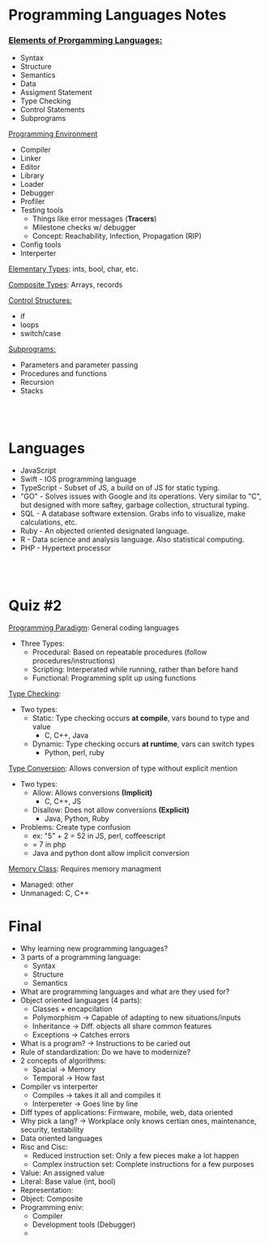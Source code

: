 # Programming Languages Notes

### <u>Elements of Prorgamming Languages:</u>
- Syntax
- Structure
- Semantics
- Data
- Assigment Statement
- Type Checking
- Control Statements
- Subprograms

<u>Programming Environment</u>
- Compiler
- Linker
- Editor
- Library
- Loader
- Debugger
- Profiler
- Testing tools
  - Things like error messages (<b>Tracers</b>)
  - Milestone checks w/ debugger
  - Concept: Reachability, Infection, Propagation (RIP)
- Config tools
- Interperter

<u>Elementary Types</u>: ints, bool, char, etc.

<u>Composite Types</u>: Arrays, records

<u>Control Structures:</u>
- if
- loops
- switch/case

<u>Subprograms:</u>
- Parameters and parameter passing
- Procedures and functions
- Recursion
- Stacks

<br><br>
# Languages

- JavaScript
- Swift - IOS programming language 
- TypeScript - Subset of JS, a build on of JS for static typing. 
- "GO" - Solves issues with Google and its operations. Very similar to "C", but designed with more saftey, garbage collection, structural typing.
- SQL - A database software extension. Grabs info to visualize, make calculations, etc.
- Ruby - An objected oriented designated language. 
- R - Data science and analysis language. Also statistical computing. 
- PHP - Hypertext processor


<br><br>
# Quiz #2

<u>Programming Paradigm</u>: General coding languages
  - Three Types:
    - Procedural: Based on repeatable procedures (follow procedures/instructions)
    - Scripting: Interperated while running, rather than before hand
    - Functional: Programming split up using functions

<u>Type Checking</u>: 
  - Two types:
    - Static: Type checking occurs <b>at compile</b>, vars bound to type and value
      - C, C++, Java
    - Dynamic: Type checking occurs <b> at runtime</b>, vars can switch types
      - Python, perl, ruby

<u>Type Conversion</u>: Allows conversion of type without explicit mention
  - Two types:
    - Allow: Allows conversions <b>(Implicit)</b>
      - C, C++, JS
    - Disallow: Does not allow conversions <b>(Explicit)</b>
      - Java, Python, Ruby
  - Problems: Create type confusion
    - ex: "5" + 2 = 52 in JS, perl, coffeescript
    - = 7 in php
    - Java and python dont allow implicit conversion

<u>Memory Class</u>: Requires memory managment
  - Managed: other
  - Unmanaged: C, C++

# Final
- Why learning new programming languages?
- 3 parts of a programming language:
  - Syntax
  - Structure
  - Semantics
- What are programming languages and what are they used for?
- Object oriented languages (4 parts):
  - Classes + encapcilation
  - Polymorphism -> Capable of adapting to new situations/inputs
  - Inheritance -> Diff. objects all share common features 
  - Exceptions -> Catches errors
- What is a program? -> Instructions to be caried out
- Rule of standardization: Do we have to modernize?
- 2 concepts of algorithms:
  - Spacial -> Memory
  - Temporal -> How fast
- Compiler vs interperter
  - Compiles -> takes it all and compiles it
  - Interpereter -> Goes line by line
- Diff types of applications: Firmware, mobile, web, data oriented
- Why pick a lang? -> Workplace only knows certian ones, maintenance, security, testability
- Data oriented languages
- Risc and Cisc:
  - Reduced instruction set: Only a few pieces make a lot happen
  - Complex instruction set: Complete instructions for a few purposes
- Value: An assigned value
- Literal: Base value (int, bool)
- Representation: 
- Object: Composite
- Programming eniv:
  - Compiler
  - Development tools (Debugger)
  - 
